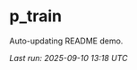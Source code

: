 # p_train

Auto-updating README demo.

<!--START_SECTION:status-->
_Last run: 2025-09-10 13:18 UTC_
<!--END_SECTION:status-->
















































































































































































































































































































































































































































